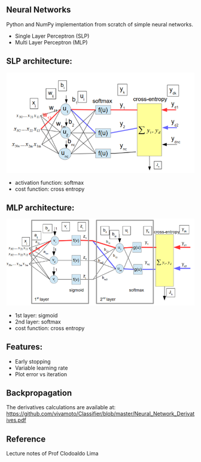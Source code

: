 ## Neural Networks
Python and NumPy implementation from scratch of simple neural networks.
- Single Layer Perceptron (SLP)
- Multi Layer Perceptron (MLP)
## SLP architecture:

![Perceptron architecture.](./perceptron.PNG)

- activation function: softmax
- cost function: cross entropy
## MLP architecture:

![Multi layer perceptron - mlp - architecture.](./mlp.PNG)

- 1st layer: sigmoid
- 2nd layer: softmax
- cost function: cross entropy
## Features:
- Early stopping
- Variable learning rate
- Plot error vs iteration
## Backpropagation
The derivatives calculations are available at:  
https://github.com/vivamoto/Classifier/blob/master/Neural_Network_Derivatives.pdf
   
## Reference
Lecture notes of Prof Clodoaldo Lima
